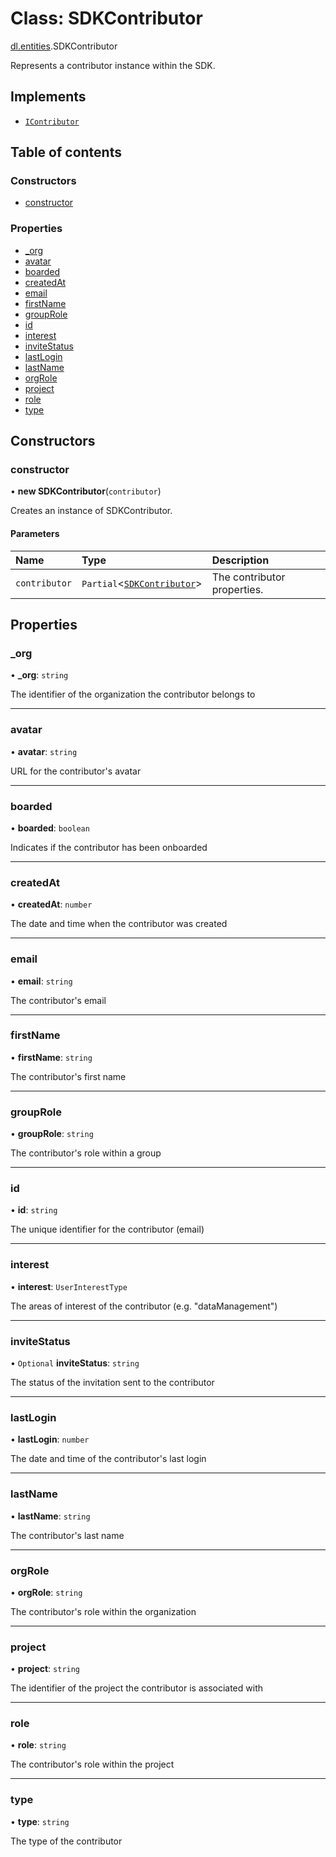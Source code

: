 # Class: SDKContributor

[dl.entities](./index.md).SDKContributor

Represents a contributor instance within the SDK.

## Implements

- [`IContributor`](../interfaces/sdkApi_interfaces_entities_iUser.IContributor.md)

## Table of contents

### Constructors

- [constructor](sdkApi_interfaces_entities_iUser.SDKContributor.md#constructor)

### Properties

- [\_org](sdkApi_interfaces_entities_iUser.SDKContributor.md#_org)
- [avatar](sdkApi_interfaces_entities_iUser.SDKContributor.md#avatar)
- [boarded](sdkApi_interfaces_entities_iUser.SDKContributor.md#boarded)
- [createdAt](sdkApi_interfaces_entities_iUser.SDKContributor.md#createdat)
- [email](sdkApi_interfaces_entities_iUser.SDKContributor.md#email)
- [firstName](sdkApi_interfaces_entities_iUser.SDKContributor.md#firstname)
- [groupRole](sdkApi_interfaces_entities_iUser.SDKContributor.md#grouprole)
- [id](sdkApi_interfaces_entities_iUser.SDKContributor.md#id)
- [interest](sdkApi_interfaces_entities_iUser.SDKContributor.md#interest)
- [inviteStatus](sdkApi_interfaces_entities_iUser.SDKContributor.md#invitestatus)
- [lastLogin](sdkApi_interfaces_entities_iUser.SDKContributor.md#lastlogin)
- [lastName](sdkApi_interfaces_entities_iUser.SDKContributor.md#lastname)
- [orgRole](sdkApi_interfaces_entities_iUser.SDKContributor.md#orgrole)
- [project](sdkApi_interfaces_entities_iUser.SDKContributor.md#project)
- [role](sdkApi_interfaces_entities_iUser.SDKContributor.md#role)
- [type](sdkApi_interfaces_entities_iUser.SDKContributor.md#type)

## Constructors

### constructor

• **new SDKContributor**(`contributor`)

Creates an instance of SDKContributor.

#### Parameters

| Name | Type | Description |
| :------ | :------ | :------ |
| `contributor` | `Partial`<[`SDKContributor`](sdkApi_interfaces_entities_iUser.SDKContributor.md)> | The contributor properties. |

## Properties

### \_org

• **\_org**: `string`

The identifier of the organization the contributor belongs to

___

### avatar

• **avatar**: `string`

URL for the contributor's avatar

___

### boarded

• **boarded**: `boolean`

Indicates if the contributor has been onboarded

___

### createdAt

• **createdAt**: `number`

The date and time when the contributor was created

___

### email

• **email**: `string`

The contributor's email

___

### firstName

• **firstName**: `string`

The contributor's first name

___

### groupRole

• **groupRole**: `string`

The contributor's role within a group

___

### id

• **id**: `string`

The unique identifier for the contributor (email)

___

### interest

• **interest**: `UserInterestType`

The areas of interest of the contributor (e.g. "dataManagement")

___

### inviteStatus

• `Optional` **inviteStatus**: `string`

The status of the invitation sent to the contributor

___

### lastLogin

• **lastLogin**: `number`

The date and time of the contributor's last login

___

### lastName

• **lastName**: `string`

The contributor's last name

___

### orgRole

• **orgRole**: `string`

The contributor's role within the organization

___

### project

• **project**: `string`

The identifier of the project the contributor is associated with

___

### role

• **role**: `string`

The contributor's role within the project

___

### type

• **type**: `string`

The type of the contributor

